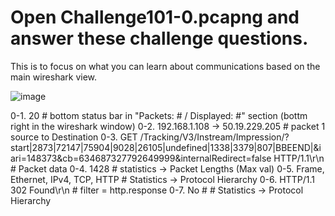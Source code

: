 # Open Challenge101-0.pcapng and answer these challenge questions. 

This is to focus on what you can learn about communications based on the main wireshark view.

![image](https://user-images.githubusercontent.com/47218880/68697729-0f8cf600-0545-11ea-854e-21cd80e74b07.png)

0-1. 20 # bottom status bar in "Packets: # / Displayed: #" section (bottm right in the wireshark window)
0-2. 192.168.1.108 -> 50.19.229.205 # packet 1 source to Destination
0-3. GET /Tracking/V3/Instream/Impression/?start|2873|72147|75904|9028|26105|undefined|1338|3379|807|BBEEND|&iari=148373&cb=634687327792649999&internalRedirect=false HTTP/1.1\r\n # Packet data
0-4. 1428   # statistics -> Packet Lengths (Max val)
0-5. Frame, Ethernet, IPv4, TCP, HTTP # Statistics -> Protocol Hierarchy
0-6. HTTP/1.1 302 Found\r\n # filter = http.response
0-7. No # # Statistics -> Protocol Hierarchy